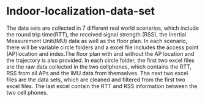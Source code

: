 # Indoor-localization-data-set
The data sets are collected in 7 different real world scenarios, which include the round trip time(RTT), the received signal strength (RSS), the Inertial Measurement Unit(IMU) data as well as the floor plan.
In each scenario, there will be variable circle folders and a excel file includes the access point (AP)location and index.The floor plan with and without the AP location and the trajectory is also provided. In each circle folder, the first two excel files are the raw data collected in the two cellphones, which contains the RTT, RSS from all APs and the IMU data from themselves. The next two excel files are the data sets, which are cleaned and filtered from the first two excel files. The last excel contain the RTT and RSS information between the two cell phones.
